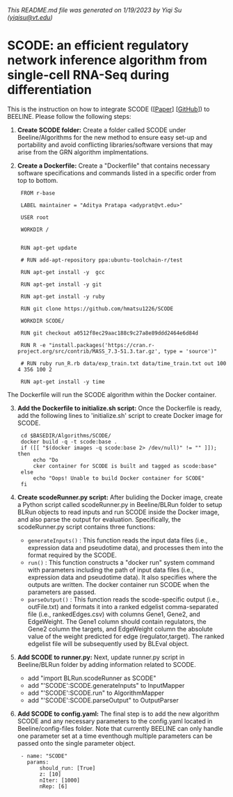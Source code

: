*This README.md file was generated on 1/19/2023 by Yiqi Su (yiqisu@vt.edu)*
<!-- remove all comments (like this) before final save  -->

# SCODE: an efficient regulatory network inference algorithm from single-cell RNA-Seq during differentiation

This is the instruction on how to integrate SCODE ([[Paper](https://doi.org/10.1093/bioinformatics/btx194)] [[GitHub](https://github.com/hmatsu1226/SCODE)]) to BEELINE. Please follow the following steps:

1. **Create SCODE folder:** Create a folder called SCODE under Beeline/Algorithms for the new method to ensure easy set-up and portability and avoid conflicting libraries/software versions that may arise from the GRN algorithm implmentations.

2. **Create a Dockerfile:** Create a "Dockerfile" that contains necessary software specifications and commands listed in a specific order from top to bottom. 

        FROM r-base
        
        LABEL maintainer = "Aditya Pratapa <adyprat@vt.edu>"
        
        USER root
        
        WORKDIR /
        
        
        RUN apt-get update 
        
        # RUN add-apt-repository ppa:ubuntu-toolchain-r/test
        
        RUN apt-get install -y  gcc
        
        RUN apt-get install -y git
        
        RUN apt-get install -y ruby
        
        RUN git clone https://github.com/hmatsu1226/SCODE
        
        WORKDIR SCODE/
        
        RUN git checkout a0512f8ec29aac188c9c27a8e89ddd2464e6d84d
        
        RUN R -e "install.packages('https://cran.r-project.org/src/contrib/MASS_7.3-51.3.tar.gz', type = 'source')"
        
        # RUN ruby run_R.rb data/exp_train.txt data/time_train.txt out 100 4 356 100 2
        
        RUN apt-get install -y time


The Dockerfile will run the SCODE algorithm within the Docker container.

3. **Add the Dockerfile to initialize.sh script:** Once the Dockerfile is ready, add the following lines to 'initialize.sh' script to create Docker image for SCODE.

        cd $BASEDIR/Algorithms/SCODE/
        docker build -q -t scode:base .
        if ([[ "$(docker images -q scode:base 2> /dev/null)" != "" ]]); then
            echo "Do
            cker container for SCODE is built and tagged as scode:base"
        else
            echo "Oops! Unable to build Docker container for SCODE"
        fi

4. **Create scodeRunner.py script:** After buliding the Docker image, create a Python script called scodeRunner.py in Beeline/BLRun folder to setup BLRun objects to read inputs and run SCODE inside the Docker image, and also parse the output for evaluation. Specifically, the scodeRunner.py script contains three functions:

   - ``generateInputs()`` : This function reads the input data files (i.e., expression data and pseudotime data), and processes them into the format required by the SCODE. 
   - ``run()`` : This function constructs a "docker run" system command with parameters including the path of input data files (i.e., expression data and pseudotime data). It also specifies where the outputs are written. The docker container run SCODE when the parameters are passed. 
   - ``parseOutput()`` : This function reads the scode-specific output (i.e., outFile.txt) and formats it into a ranked edgelist comma-separated file (i.e., rankedEdges.csv) with columns Gene1, Gene2, and EdgeWeight. The Gene1 column should contain regulators, the Gene2 column the targets, and EdgeWeight column the absolute value of the weight predicted for edge (regulator,target). The ranked edgelist file will be subsequently used by BLEval object. 

5. **Add SCODE to runner.py:** Next, update runner.py script in Beeline/BLRun folder by adding information related to SCODE. 

    - add "import BLRun.scodeRunner as SCODE"
    - add "'SCODE':SCODE.generateInputs" to InputMapper
    - add "'SCODE':SCODE.run" to AlgorithmMapper
    - add "'SCODE':SCODE.parseOutput" to OutputParser

6. **Add SCODE to config.yaml:** The final step is to add the new algorithm SCODE and any necessary parameters to the config.yaml located in Beeline/config-files folder. Note that currently BEELINE can only handle one parameter set at a time eventhough multiple parameters can be passed onto the single parameter object.

        - name: "SCODE"
          params: 
              should_run: [True]
              z: [10]
              nIter: [1000]
              nRep: [6]